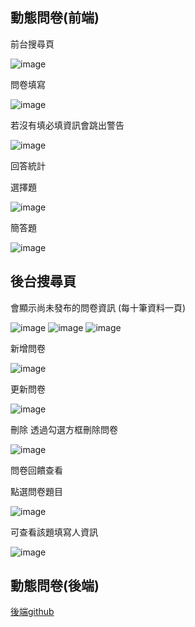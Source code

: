 ## 動態問卷(前端)

前台搜尋頁

![image](https://github.com/daidai12332/Questionnaire/blob/main/img/%E5%89%8D%E5%8F%B0%E6%90%9C%E5%B0%8B%E9%A0%81.png)

問卷填寫

![image](https://github.com/daidai12332/Questionnaire/blob/main/img/%E5%95%8F%E5%8D%B7%E5%A1%AB%E5%AF%AB.png)

若沒有填必填資訊會跳出警告

![image](https://github.com/daidai12332/Questionnaire/blob/main/img2/%E9%98%B2%E5%91%86.png)


回答統計

選擇題

![image](https://github.com/daidai12332/Questionnaire/blob/main/img/%E5%9B%9E%E7%AD%94%E7%B5%B1%E8%A8%88(%E9%81%B8%E6%93%87).png)

簡答題

![image](https://github.com/daidai12332/Questionnaire/blob/main/img/%E5%9B%9E%E7%AD%94%E7%B5%B1%E8%A8%88(%E7%B0%A1%E7%AD%94).png)

## 後台搜尋頁

會顯示尚未發布的問卷資訊
(每十筆資料一頁)

![image](https://github.com/daidai12332/Questionnaire/blob/main/img/%E5%BE%8C%E5%8F%B0%E6%90%9C%E5%B0%8B%E9%A0%81.png)
![image](https://github.com/daidai12332/Questionnaire/blob/main/img2/%E6%9F%A5%E8%A9%A2%E7%B5%90%E6%9E%9C(1).png)
![image](https://github.com/daidai12332/Questionnaire/blob/main/img2/%E6%9F%A5%E8%A9%A2%E7%B5%90%E6%9E%9C(2).png)

新增問卷

![image](https://github.com/daidai12332/Questionnaire/blob/main/img/%E6%96%B0%E5%A2%9E%E5%95%8F%E5%8D%B7.png)

更新問卷

![image](https://github.com/daidai12332/Questionnaire/blob/main/img/%E6%9B%B4%E6%96%B0%E5%95%8F%E5%8D%B7.png)

刪除
透過勾選方框刪除問卷

![image](https://github.com/daidai12332/Questionnaire/blob/main/img2/%E5%88%AA%E9%99%A4update.png)


問卷回饋查看

點選問卷題目

![image](https://github.com/daidai12332/Questionnaire/blob/main/img/%E5%95%8F%E5%8D%B7%E5%9B%9E%E9%A5%8B%E6%9F%A5%E7%9C%8B(%E9%A1%8C%E7%9B%AE).png)

可查看該題填寫人資訊

![image](https://github.com/daidai12332/Questionnaire/blob/main/img/%E5%95%8F%E5%8D%B7%E5%9B%9E%E9%A5%8B%E6%9F%A5%E7%9C%8B(%E5%A1%AB%E5%AF%AB%E4%BA%BA).png)

## 動態問卷(後端)

[後端github](https://github.com/daidai12332/quiz)
